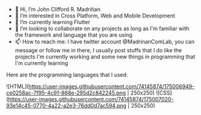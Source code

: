 - 👋 Hi, I’m John Clifford R. Madriñan
- 👀 I’m interested in Cross Platform, Web and Mobile Development
- 🌱 I’m currently learning Flutter
- 💞️ I’m looking to collaborate on any projects as long as I'm familiar with the framework and language that you are using
- 📫 How to reach me: I have twitter account @MadrinanComLab, you can message or follow me in there, I usually post stuffs that I do like the projects I'm currently working and some new things in programming that I'm currently learning

Here are the programming languages that I used:

![HTML](https://user-images.githubusercontent.com/74145874/175006949-ce0258ac-7f95-4c91-868e-295d2c842245.png | 250x250)
![CSS](https://user-images.githubusercontent.com/74145874/175007020-93e14c45-0770-4a22-a2e3-76dd0d7ac594.png | 250x250)
